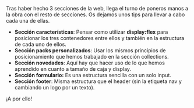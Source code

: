 Tras haber hecho 3 secciones de la web, llega el turno de poneros manos a la obra con el resto de secciones. Os dejamos unos tips para llevar a cabo cada una de ellas.

- **Sección características**: Pensar como utilizar **display:flex** para posicionar los tres contenedores entre ellos y también en la estructura de cada uno de ellos.
- **Sección packs personalizados**: Usar los mismos principios de posicionamiento que hemos trabajado en la sección collections.
- **Sección novedades**: Aquí hay que hacer uso de lo que hemos aprendido en cuanto a tamaño de caja y display.
- **Sección formulario:** Es una estructura sencilla con un solo input.
- **Sección footer**: Misma estructura que el header (sin la etiqueta nav y cambiando un logo por un texto).

¡A por ello!
